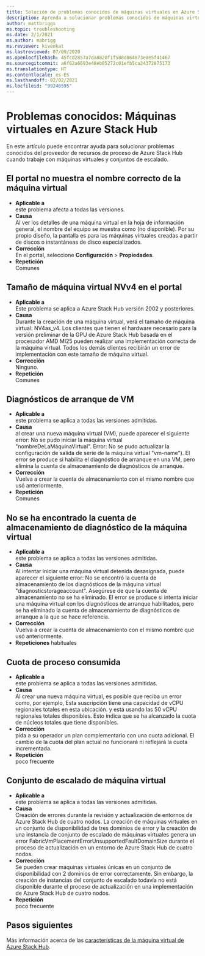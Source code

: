 ```yaml
---
title: Solución de problemas conocidos de máquinas virtuales en Azure Stack Hub
description: Aprenda a solucionar problemas conocidos de máquinas virtuales en Azure Stack Hub
author: mattbriggs
ms.topic: troubleshooting
ms.date: 2/1/2021
ms.author: mabrigg
ms.reviewer: kivenkat
ms.lastreviewed: 07/09/2020
ms.openlocfilehash: 45fcd2857a7da8820f1f588d864873e0e5f41467
ms.sourcegitcommit: a6f62a6693e48eb05272c01efb5ca24372875173
ms.translationtype: HT
ms.contentlocale: es-ES
ms.lasthandoff: 02/02/2021
ms.locfileid: "99246595"
---
```

# <a name="known-issues-vms-on-azure-stack-hub"></a>Problemas conocidos: Máquinas virtuales en Azure Stack Hub

En este artículo puede encontrar ayuda para solucionar problemas conocidos del proveedor de recursos de proceso de Azure Stack Hub cuando trabaje con máquinas virtuales y conjuntos de escalado.

## <a name="portal-doesnt-show-correct-vm-name"></a>El portal no muestra el nombre correcto de la máquina virtual
- **Aplicable a**  
    este problema afecta a todas las versiones.  
- **Causa**  
    Al ver los detalles de una máquina virtual en la hoja de información general, el nombre del equipo se muestra como (no disponible). Por su propio diseño, la pantalla es para las máquinas virtuales creadas a partir de discos o instantáneas de disco especializados.  
- **Corrección**  
    En el portal, seleccione **Configuración** > **Propiedades**.
- **Repetición**  
    Comunes  

## <a name="nvv4-vm-size-on-portal"></a>Tamaño de máquina virtual NVv4 en el portal
- **Aplicable a**  
    Este problema se aplica a Azure Stack Hub versión 2002 y posteriores.  
- **Causa**  
    Durante la creación de una máquina virtual, verá el tamaño de máquina virtual: NV4as_v4. Los clientes que tienen el hardware necesario para la versión preliminar de la GPU de Azure Stack Hub basada en el procesador AMD MI25 pueden realizar una implementación correcta de la máquina virtual. Todos los demás clientes recibirán un error de implementación con este tamaño de máquina virtual.  
- **Corrección**  
    Ninguno.  
- **Repetición**  
    Comunes  

## <a name="vm-boot-diagnostics"></a>Diagnósticos de arranque de VM
- **Aplicable a**  
    este problema se aplica a todas las versiones admitidas.  
- **Causa**  
    al crear una nueva máquina virtual (VM), puede aparecer el siguiente error: No se pudo iniciar la máquina virtual "nombreDeLaMáquinaVirtual". Error: No se pudo actualizar la configuración de salida de serie de la máquina virtual "vm-name"). El error se produce si habilita el diagnóstico de arranque en una VM, pero elimina la cuenta de almacenamiento de diagnósticos de arranque.  
- **Corrección**  
    Vuelva a crear la cuenta de almacenamiento con el mismo nombre que usó anteriormente.
- **Repetición**  
    Comunes  

## <a name="vm-diagnostics-storage-account-not-found"></a>No se ha encontrado la cuenta de almacenamiento de diagnóstico de la máquina virtual
- **Aplicable a**  
    este problema se aplica a todas las versiones admitidas.  
- **Causa**  
    Al intentar iniciar una máquina virtual detenida desasignada, puede aparecer el siguiente error: No se encontró la cuenta de almacenamiento de los diagnósticos de la máquina virtual "diagnosticstorageaccount". Asegúrese de que la cuenta de almacenamiento no se ha eliminado. El error se produce si intenta iniciar una máquina virtual con los diagnósticos de arranque habilitados, pero se ha eliminado la cuenta de almacenamiento de diagnósticos de arranque a la que se hace referencia.  
- **Corrección**  
    Vuelva a crear la cuenta de almacenamiento con el mismo nombre que usó anteriormente.  
- **Repeticiones** habituales  

## <a name="consumed-compute-quota"></a>Cuota de proceso consumida
- **Aplicable a**  
    este problema se aplica a todas las versiones admitidas.  
- **Causa**   
    Al crear una nueva máquina virtual, es posible que reciba un error como, por ejemplo, Esta suscripción tiene una capacidad de vCPU regionales totales en esta ubicación. y está usando las 50 vCPU regionales totales disponibles. Esto indica que se ha alcanzado la cuota de núcleos totales que tiene disponibles.  
- **Corrección**  
    pida a su operador un plan complementario con una cuota adicional. El cambio de la cuota del plan actual no funcionará ni reflejará la cuota incrementada.
- **Repetición**  
    poco frecuente  

## <a name="virtual-machine-scale-set"></a>Conjunto de escalado de máquina virtual

-  **Aplicable a**  
    este problema se aplica a todas las versiones admitidas.  
- **Causa**  
    Creación de errores durante la revisión y actualización de entornos de Azure Stack Hub de cuatro nodos. La creación de máquinas virtuales en un conjunto de disponibilidad de tres dominios de error y la creación de una instancia de conjunto de escalado de máquinas virtuales genera un error FabricVmPlacementErrorUnsupportedFaultDomainSize durante el proceso de actualización en un entorno de Azure Stack Hub de cuatro nodos.  
- **Corrección**  
    Se pueden crear máquinas virtuales únicas en un conjunto de disponibilidad con 2 dominios de error correctamente. Sin embargo, la creación de instancias del conjunto de escalado todavía no está disponible durante el proceso de actualización en una implementación de Azure Stack Hub de cuatro nodos.  
- **Repetición**  
    poco frecuente  

## <a name="next-steps"></a>Pasos siguientes

Más información acerca de las [características de la máquina virtual de Azure Stack Hub](azure-stack-vm-considerations.md).
